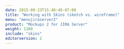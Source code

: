 ```yaml
---
date: 2015-09-23T15:48:49-07:00
title: "Working with Skins (sketch vs. wireframe)"
menu: "menujiraserver2"
product: "Mockups 2 for JIRA Server"
weight: 1160
include: "skins"
editorversion: 2
---
```


